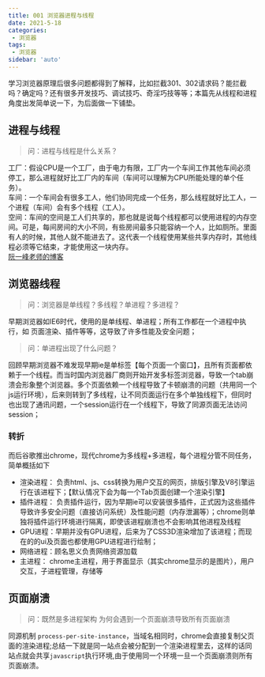 ```yaml
---
title: 001 浏览器进程与线程
date: 2021-5-18
categories: 
 - 浏览器
tags:
 - 浏览器
sidebar: 'auto'
---
```

学习浏览器原理后很多问题都得到了解释，比如拦截301、302请求码？能拦截吗？确定吗？还有很多开发技巧、调试技巧、奇淫巧技等等；本篇先从线程和进程角度出发简单说一下，为后面做一下铺垫。

## 进程与线程
   > 问：进程与线程是什么关系？

   工厂：假设CPU是一个工厂，由于电力有限，工厂内一个车间工作其他车间必须停工，那么进程就好比工厂内的车间（车间可以理解为CPU所能处理的单个任务）。  
   车间：一个车间会有很多工人，他们协同完成一个任务，那么线程就好比工人，一个进程（车间）会有多个线程（工人）。  
   空间：车间的空间是工人们共享的，那也就是说每个线程都可以使用进程的内存空间。可是，每间房间的大小不同，有些房间最多只能容纳一个人，比如厕所。里面有人的时候，其他人就不能进去了。这代表一个线程使用某些共享内存时，其他线程必须等它结束，才能使用这一块内存。   
   [阮一峰老师的博客](http://www.ruanyifeng.com/blog/2013/04/processes_and_threads.html)

## 浏览器线程
   > 问：浏览器是单线程？多线程？单进程？多进程？

   早期浏览器如IE6时代，使用的是单线程、单进程；所有工作都在一个进程中执行，如 页面渲染、插件等等，这导致了许多性能及安全问题；

   > 问：单进程出现了什么问题？

   回顾早期浏览器不难发现早期ie是单标签【每个页面一个窗口】，且所有页面都依赖于一个线程。而当时国内浏览器厂商则开始开发多标签浏览器，导致一个tab崩溃会形象整个浏览器。多个页面依赖一个线程导致了卡顿崩溃的问题（共用同一个js运行环境），后来则转到了多线程，让不同页面运行在多个单独线程下，但同时也出现了通讯问题，一个session运行在一个线程下，导致了同源页面无法访问session；

   ### 转折
   而后谷歌推出chrome，现代chrome为多线程+多进程，每个进程分管不同任务，简单概括如下

   - 渲染进程： 负责html、js、css转换为用户交互的网页，排版引擎及V8引擎运行在该进程下；【默认情况下会为每一个Tab页面创建一个渲染引擎】
   - 插件进程： 负责插件运行，因为早期ie可以安装很多插件，正式因为这些插件导致许多安全问题（直接访问系统）及性能问题（内存泄漏等）；chrome则单独将插件运行环境进行隔离，即使该进程崩溃也不会影响其他进程及线程
   - GPU进程：早期并没有GPU进程，后来为了CSS3D渲染增加了该进程；而现在的的ui及页面也都使用GPU进程进行绘制；
   - 网络进程：顾名思义负责网络资源加载
   - 主进程： chrome主进程，用于界面显示（其实chrome显示的是图片），用户交互，子进程管理，存储等

## 页面崩溃
   > 问：既然是多进程架构 为何会遇到一个页面崩溃导致所有页面崩溃

   同源机制 `process-per-site-instance`，当域名相同时，chrome会直接复制父页面的渲染进程;总结一下就是同一站点会被分配到一个渲染进程里去，这样的话同站点就会共享`javascript`执行环境,由于使用同一个环境一旦一个页面崩溃则所有页面崩溃。

